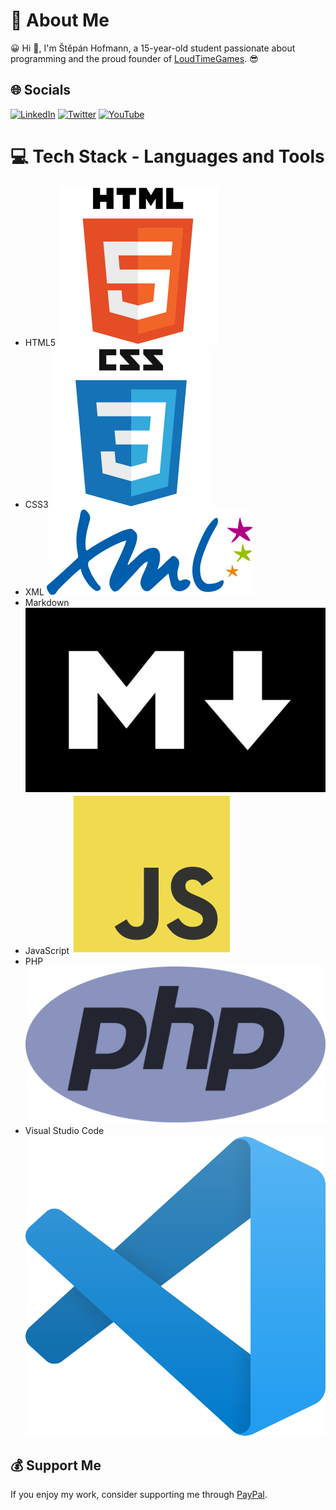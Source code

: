 # 💫 About Me
😀 Hi 👋, I'm Štěpán Hofmann, a 15-year-old student passionate about programming and the proud founder of [LoudTimeGames](https://www.gamejolt.com/invite/LoudTimeGames). 😎

## 🌐 Socials
[![LinkedIn](https://img.shields.io/badge/LinkedIn-%230077B5.svg?logo=linkedin&logoColor=white)](https://linkedin.com/in/štěpán-hofmann-b3264b22b) [![Twitter](https://img.shields.io/badge/Twitter-%231DA1F2.svg?logo=Twitter&logoColor=white)](https://twitter.com/stepanhofmann26) [![YouTube](https://img.shields.io/badge/YouTube-%23FF0000.svg?logo=YouTube&logoColor=white)](https://youtube.com/@neonek2637)

# 💻 Tech Stack - Languages and Tools
- HTML5 ![html5](https://raw.githubusercontent.com/devicons/devicon/master/icons/html5/html5-original-wordmark.svg)
- CSS3 ![css3](https://raw.githubusercontent.com/devicons/devicon/master/icons/css3/css3-original-wordmark.svg)
- XML ![xml](https://github.com/neonek26/testgraph2/blob/main/Extensible_Markup_Language_(XML)_logo.svg.png)
- Markdown ![markdown](https://github.com/neonek26/testgraph2/blob/main/markdown_inte-1024x630.png)
- JavaScript ![javascript](https://raw.githubusercontent.com/devicons/devicon/master/icons/javascript/javascript-original.svg)
- PHP ![php](https://github.com/neonek26/testgraph2/blob/main/php-logo.png)
- Visual Studio Code ![vscode](https://github.com/neonek26/testgraph2/blob/main/Visual_Studio_Code_1.35_icon.svg.png)

## 💰 Support Me
If you enjoy my work, consider supporting me through [PayPal](https://paypal.me/stepanhofmann).
